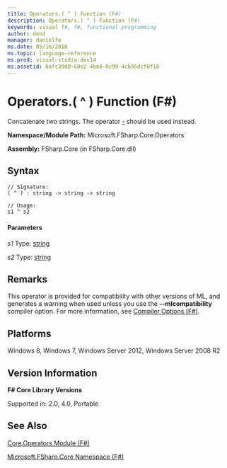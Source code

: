 ```yaml
---
title: Operators.( ^ ) Function (F#)
description: Operators.( ^ ) Function (F#)
keywords: visual f#, f#, functional programming
author: dend
manager: danielfe
ms.date: 05/16/2016
ms.topic: language-reference
ms.prod: visual-studio-dev14
ms.assetid: 6afc39d8-60e2-4be8-8c99-4cb95dcf0f18 
---
```


# Operators.( ^ ) Function (F#)

Concatenate two strings. The operator [-](https://msdn.microsoft.com/library/67b8d50f-5675-4bdc-bd41-807181aca5aa) should be used instead.

**Namespace/Module Path:** Microsoft.FSharp.Core.Operators

**Assembly:** FSharp.Core (in FSharp.Core.dll)


## Syntax

```
// Signature:
( ^ ) : string -> string -> string

// Usage:
s1 ^ s2
```

#### Parameters
*s1*
Type: [string](https://msdn.microsoft.com/library/12b97856-ec80-4f70-a018-afb0753f755a)


*s2*
Type: [string](https://msdn.microsoft.com/library/12b97856-ec80-4f70-a018-afb0753f755a)




## Remarks
This operator is provided for compatibility with other versions of ML, and generates a warning when used unless you use the **--mlcompatibility** compiler option. For more information, see [Compiler Options &#40;F&#35;&#41;](Compiler-Options-%5BFSharp%5D.md).


## Platforms
Windows 8, Windows 7, Windows Server 2012, Windows Server 2008 R2


## Version Information
**F# Core Library Versions**

Supported in: 2.0, 4.0, Portable




## See Also
[Core.Operators Module &#40;F&#35;&#41;](Core.Operators-Module-%5BFSharp%5D.md)

[Microsoft.FSharp.Core Namespace &#40;F&#35;&#41;](Microsoft.FSharp.Core-Namespace-%5BFSharp%5D.md)

